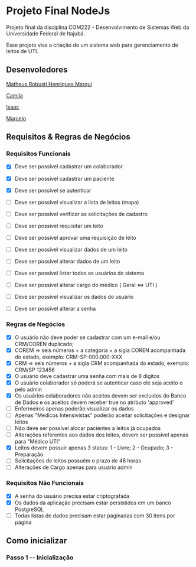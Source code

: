 # Projeto Final NodeJs
Projeto final da disciplina COM222 - Desenvolvimento de Sistemas Web da Universidade Federal de Itajubá.

Esse projeto visa a criação de um sistema web para gerenciamento de leitos de UTI.

## Desenvoledores
[Matheus Robusti Henriques Marqui](https://github.com/Mathenriques)

[Camila]()

[Isaac]()

[Marcelo]()

## Requisitos & Regras de Negócios
### Requisitos Funcionais
- [X] Deve ser possível cadastrar um colaborador
- [X] Deve ser possível cadastrar um paciente
- [X] Deve ser possível se autenticar
- [ ] Deve ser possível visualizar a lista de leitos (mapa)
- [ ] Deve ser possível verificar as solicitações de cadastro
- [ ] Deve ser possível requisitar um leito
- [ ] Deve ser possível aprovar uma requisição de leito
- [ ] Deve ser possível visualizar dados de um leito
- [ ] Deve ser possível alterar dados de um leito

- [ ] Deve ser possível listar todos os usuários do sistema
- [ ] Deve ser possível alterar cargo do médico ( Geral <=> UTI )
- [ ] Deve ser possível visualizar os dados do usuário
- [ ] Deve ser possível alterar a senha

### Regras de Negócios
- [X] O usuário não deve poder se cadastrar com um e-mail e/ou CRM/COREN duplicado;
- [X] COREM => seis números + a categoria + a sigla COREN acompanhada do estado, exemplo: CRM-SP-000.000-XXX
- [X] CRM =>  seis números + a sigla CRM acompanhada do estado, exemplo: CRM/SP 123456
- [X] O usuário deve cadastrar uma senha com mais de 8 digitos
- [X] O usuário colaborador só poderá se autenticar caso ele seja aceito o pelo admin
- [X] Os usuários colaboradores não aceitos devem ser excluidos do Banco de Dados e os aceitos devem receber true no atributo 'approved'
- [ ] Enfermeiros apenas poderão visualizar os dados
- [ ] Apenas "Medicos Intensivistas" poderão aceitar solicitações e designar leitos
- [ ] Não deve ser possível alocar pacientes a leitos já ocupados
- [ ] Alterações referentes aos dados dos leitos, devem ser possível apenas para "Médico UTI"
- [X] Leitos devem possuir apenas 3 status: 1 - Livre; 2 - Ocupado; 3 - Preparação
- [ ] Solicitações de leitos possuêm o prazo de 48 horas
- [ ] Alterações de Cargo apenas para usuário admin

### Requisitos Não Funcionais
- [X] A senha do usuário precisa estar criptografada
- [X] Os dados da aplicação precisam estar persistidos em um banco PostgreSQL
- [ ] Todas listas de dados precisam estar paginadas com 30 itens por página

## Como inicializar

### Passo 1 -- Inicialização

